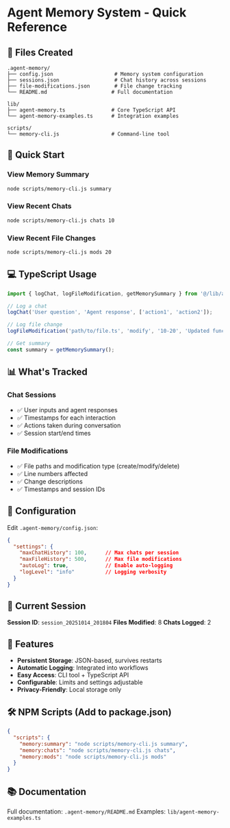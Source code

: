 # Agent Memory System - Quick Reference

## 📁 Files Created

```
.agent-memory/
├── config.json                    # Memory system configuration
├── sessions.json                  # Chat history across sessions
├── file-modifications.json        # File change tracking
└── README.md                     # Full documentation

lib/
├── agent-memory.ts               # Core TypeScript API
└── agent-memory-examples.ts      # Integration examples

scripts/
└── memory-cli.js                 # Command-line tool
```

## 🚀 Quick Start

### View Memory Summary
```bash
node scripts/memory-cli.js summary
```

### View Recent Chats
```bash
node scripts/memory-cli.js chats 10
```

### View Recent File Changes
```bash
node scripts/memory-cli.js mods 20
```

## 💻 TypeScript Usage

```typescript
import { logChat, logFileModification, getMemorySummary } from '@/lib/agent-memory';

// Log a chat
logChat('User question', 'Agent response', ['action1', 'action2']);

// Log file change
logFileModification('path/to/file.ts', 'modify', '10-20', 'Updated function');

// Get summary
const summary = getMemorySummary();
```

## 📊 What's Tracked

### Chat Sessions
- ✅ User inputs and agent responses
- ✅ Timestamps for each interaction
- ✅ Actions taken during conversation
- ✅ Session start/end times

### File Modifications
- ✅ File paths and modification type (create/modify/delete)
- ✅ Line numbers affected
- ✅ Change descriptions
- ✅ Timestamps and session IDs

## 🔧 Configuration

Edit `.agent-memory/config.json`:
```json
{
  "settings": {
    "maxChatHistory": 100,      // Max chats per session
    "maxFileHistory": 500,      // Max file modifications
    "autoLog": true,            // Enable auto-logging
    "logLevel": "info"          // Logging verbosity
  }
}
```

## 📝 Current Session

**Session ID**: `session_20251014_201804`
**Files Modified**: 8
**Chats Logged**: 2

## 🎯 Features

- **Persistent Storage**: JSON-based, survives restarts
- **Automatic Logging**: Integrated into workflows
- **Easy Access**: CLI tool + TypeScript API
- **Configurable**: Limits and settings adjustable
- **Privacy-Friendly**: Local storage only

## 🛠️ NPM Scripts (Add to package.json)

```json
{
  "scripts": {
    "memory:summary": "node scripts/memory-cli.js summary",
    "memory:chats": "node scripts/memory-cli.js chats",
    "memory:mods": "node scripts/memory-cli.js mods"
  }
}
```

## 📚 Documentation

Full documentation: `.agent-memory/README.md`
Examples: `lib/agent-memory-examples.ts`
